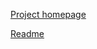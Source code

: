 [Project homepage](https://github.com/Phuker/multi-tldr)

[Readme](https://github.com/Phuker/multi-tldr/blob/master/Readme.md)
